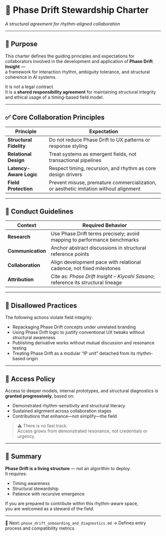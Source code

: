 # 📜 Phase Drift Stewardship Charter  
*A structural agreement for rhythm-aligned collaboration*

---

## 🎯 Purpose

This charter defines the guiding principles and expectations for collaborators involved in the development and application of **Phase Drift Insight** —  
a framework for interaction rhythm, ambiguity tolerance, and structural coherence in AI systems.

It is not a legal contract.  
It is a **shared responsibility agreement** for maintaining structural integrity and ethical usage of a timing-based field model.

---

## ✅ Core Collaboration Principles

| Principle            | Expectation |
|----------------------|-------------|
| **Structural Fidelity**   | Do not reduce Phase Drift to UX patterns or response styling |
| **Relational Design**     | Treat systems as emergent fields, not transactional pipelines |
| **Latency-Aware Logic**   | Respect timing, recursion, and rhythm as core design drivers |
| **Field Protection**      | Prevent misuse, premature commercialization, or aesthetic imitation without alignment |

---

## 📌 Conduct Guidelines

| Context      | Required Behavior |
|--------------|-------------------|
| **Research**     | Use Phase Drift terms precisely; avoid mapping to performance benchmarks |
| **Communication** | Anchor abstract discussions in structural reference points |
| **Collaboration** | Align development pace with relational cadence, not fixed milestones |
| **Attribution**   | Cite as: *Phase Drift Insight – Kiyoshi Sasano*; reference its structural lineage |

---

## 🚫 Disallowed Practices

The following actions violate field integrity:

- Repackaging Phase Drift concepts under unrelated branding  
- Using Phase Drift logic to justify conventional UX tweaks without structural awareness  
- Publishing derivative works without mutual discussion and resonance testing  
- Treating Phase Drift as a modular “IP unit” detached from its rhythm-based origin

---

## 🔐 Access Policy

Access to deeper models, internal prototypes, and structural diagnostics is **granted progressively**, based on:

- Demonstrated rhythm-sensitivity and structural literacy  
- Sustained alignment across collaboration stages  
- Contributions that enhance—not simplify—the field

> ⚠️ There is no fast track.  
> Access grows from demonstrated resonance, not credentials or urgency.

---

## 📎 Summary

**Phase Drift is a living structure** — not an algorithm to deploy.  
It requires:

- Timing awareness  
- Structural stewardship  
- Patience with recursive emergence

If you are prepared to contribute within this rhythm-aware space,  
you are welcomed as a steward of the field.

---

📂 Next: `phase_drift_onboarding_and_diagnostics.md` → Defines entry process and compatibility metrics.
